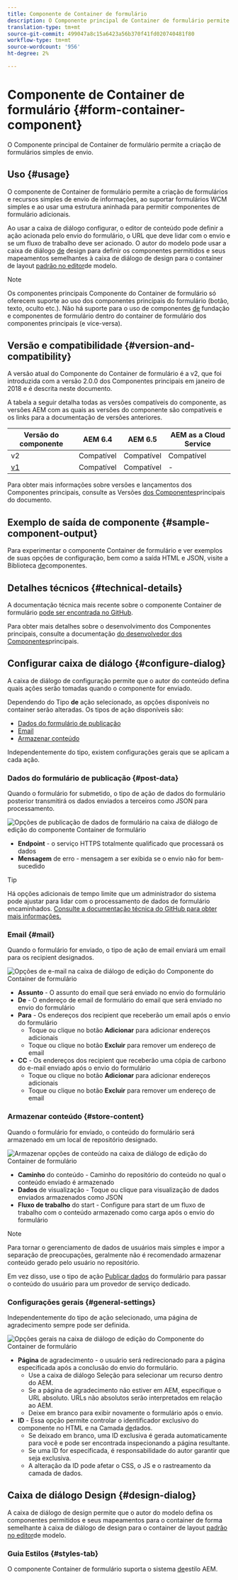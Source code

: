 ```yaml
---
title: Componente de Container de formulário
description: O Componente principal de Container de formulário permite a criação de formulários simples de envio.
translation-type: tm+mt
source-git-commit: 499047a8c15a6423a56b370f41fd020740481f80
workflow-type: tm+mt
source-wordcount: '956'
ht-degree: 2%

---
```



# Componente de Container de formulário {#form-container-component}

O Componente principal de Container de formulário permite a criação de formulários simples de envio.

## Uso {#usage}

O componente de Container de formulário permite a criação de formulários e recursos simples de envio de informações, ao suportar formulários WCM simples e ao usar uma estrutura aninhada para permitir componentes de formulário adicionais.

Ao usar a caixa de diálogo [](#configure-dialog) configurar, o editor de conteúdo pode definir a ação acionada pelo envio do formulário, o URL que deve lidar com o envio e se um fluxo de trabalho deve ser acionado. O autor do modelo pode usar a caixa de diálogo [de](#design-dialog) design para definir os componentes permitidos e seus mapeamentos semelhantes à caixa de diálogo de design para o container de layout [padrão no editor](https://docs.adobe.com/content/help/en/experience-manager-cloud-service/sites/authoring/features/templates.html)de modelo.

>[!NOTE]
>
>Os componentes principais Componente do Container de formulário só oferecem suporte ao uso dos componentes principais do formulário (botão, texto, oculto etc.). Não há suporte para o uso de componentes [de](https://docs.adobe.com/content/help/en/experience-manager-65/authoring/siteandpage/default-components-foundation.html) fundação e componentes de formulário dentro do container de formulário dos componentes principais (e vice-versa).

## Versão e compatibilidade {#version-and-compatibility}

A versão atual do Componente do Container de formulário é a v2, que foi introduzida com a versão 2.0.0 dos Componentes principais em janeiro de 2018 e é descrita neste documento.

A tabela a seguir detalha todas as versões compatíveis do componente, as versões AEM com as quais as versões do componente são compatíveis e os links para a documentação de versões anteriores.

| Versão do componente | AEM 6.4 | AEM 6.5 | AEM as a Cloud Service |
|--- |--- |--- |---|
| v2 | Compatível | Compatível | Compatível |
| [v1](/help/components/v1/form-container-v1.md) | Compatível | Compatível | - |

Para obter mais informações sobre versões e lançamentos dos Componentes principais, consulte as Versões [dos Componentes](/help/versions.md)principais do documento.

## Exemplo de saída de componente {#sample-component-output}

Para experimentar o componente Container de formulário e ver exemplos de suas opções de configuração, bem como a saída HTML e JSON, visite a Biblioteca [de](https://adobe.com/go/aem_cmp_library_form_container)componentes.

## Detalhes técnicos {#technical-details}

A documentação técnica mais recente sobre o componente Container de formulário [pode ser encontrada no GitHub](https://adobe.com/go/aem_cmp_tech_form_container_v2).

Para obter mais detalhes sobre o desenvolvimento dos Componentes principais, consulte a documentação [do desenvolvedor dos Componentes](/help/developing/overview.md)principais.

## Configurar caixa de diálogo {#configure-dialog}

A caixa de diálogo de configuração permite que o autor do conteúdo defina quais ações serão tomadas quando o componente for enviado.

Dependendo do Tipo **de** ação selecionado, as opções disponíveis no container serão alteradas. Os tipos de ação disponíveis são:

* [Dados do formulário de publicação](#post-data)
* [Email](#mail)
* [Armazenar conteúdo](#store-content)

Independentemente do tipo, existem configurações [](#general-settings) gerais que se aplicam a cada ação.

### Dados do formulário de publicação {#post-data}

Quando o formulário for submetido, o tipo de ação de dados do formulário posterior transmitirá os dados enviados a terceiros como JSON para processamento.

![Opções de publicação de dados de formulário na caixa de diálogo de edição do componente Container de formulário](/help/assets/form-container-edit-post.png)

* **Endpoint** - o serviço HTTPS totalmente qualificado que processará os dados
* **Mensagem** de erro - mensagem a ser exibida se o envio não for bem-sucedido

>[!TIP]
>Há opções adicionais de tempo limite que um administrador do sistema pode ajustar para lidar com o processamento de dados de formulário encaminhados. [Consulte a documentação técnica do GitHub para obter mais informações.](https://github.com/adobe/aem-core-wcm-components/tree/master/content/src/content/jcr_root/apps/core/wcm/components/form/actions/rpc)

### Email {#mail}

Quando o formulário for enviado, o tipo de ação de email enviará um email para os recipient designados.

![Opções de e-mail na caixa de diálogo de edição do Componente do Container de formulário](/help/assets/form-container-edit-mail.png)

* **Assunto** - O assunto do email que será enviado no envio do formulário
* **De** - O endereço de email de formulário do email que será enviado no envio do formulário
* **Para** - Os endereços dos recipient que receberão um email após o envio do formulário
   * Toque ou clique no botão **Adicionar** para adicionar endereços adicionais
   * Toque ou clique no botão **Excluir** para remover um endereço de email
* **CC** - Os endereços dos recipient que receberão uma cópia de carbono do e-mail enviado após o envio do formulário
   * Toque ou clique no botão **Adicionar** para adicionar endereços adicionais
   * Toque ou clique no botão **Excluir** para remover um endereço de email

### Armazenar conteúdo {#store-content}

Quando o formulário for enviado, o conteúdo do formulário será armazenado em um local de repositório designado.

![Armazenar opções de conteúdo na caixa de diálogo de edição do Container de formulário](/help/assets/form-container-edit-store.png)

* **Caminho** do conteúdo - Caminho do repositório do conteúdo no qual o conteúdo enviado é armazenado
* **Dados** de visualização - Toque ou clique para visualização de dados enviados armazenados como JSON
* **Fluxo de trabalho** do start - Configure para start de um fluxo de trabalho com o conteúdo armazenado como carga após o envio do formulário

>[!NOTE]
>
>Para tornar o gerenciamento de dados de usuários mais simples e impor a separação de preocupações, geralmente não é recomendado armazenar conteúdo gerado pelo usuário no repositório.
>
>Em vez disso, use o tipo de ação [Publicar dados](#post-data) do formulário para passar o conteúdo do usuário para um provedor de serviço dedicado.

### Configurações gerais {#general-settings}

Independentemente do tipo de ação selecionado, uma página de agradecimento sempre pode ser definida.

![Opções gerais na caixa de diálogo de edição do Componente do Container de formulário](/help/assets/form-container-edit-general.png)

* **Página** de agradecimento - o usuário será redirecionado para a página especificada após a conclusão do envio do formulário.
   * Use a caixa de diálogo Seleção para selecionar um recurso dentro do AEM.
   * Se a página de agradecimento não estiver em AEM, especifique o URL absoluto. URLs não absolutos serão interpretados em relação ao AEM.
   * Deixe em branco para exibir novamente o formulário após o envio.
* **ID** - Essa opção permite controlar o identificador exclusivo do componente no HTML e na Camada [de](/help/developing/data-layer/overview.md)dados.
   * Se deixado em branco, uma ID exclusiva é gerada automaticamente para você e pode ser encontrada inspecionando a página resultante.
   * Se uma ID for especificada, é responsabilidade do autor garantir que seja exclusiva.
   * A alteração da ID pode afetar o CSS, o JS e o rastreamento da camada de dados.

## Caixa de diálogo Design {#design-dialog}

A caixa de diálogo de design permite que o autor do modelo defina os componentes permitidos e seus mapeamentos para o container de forma semelhante à caixa de diálogo de design para o container de layout [padrão no editor](https://docs.adobe.com/content/help/en/experience-manager-cloud-service/sites/authoring/features/templates.html)de modelo.

### Guia Estilos {#styles-tab}

O componente Container de formulário suporta o sistema [de](/help/get-started/authoring.md#component-styling)estilo AEM.
